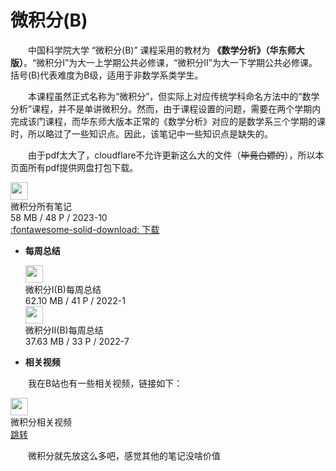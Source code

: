 # 微积分(B)
&emsp;&emsp;中国科学院大学 “微积分(B)” 课程采用的教材为 **《数学分析》（华东师大版）**。“微积分I”为大一上学期公共必修课，“微积分II”为大一下学期公共必修课。括号(B)代表难度为B级，适用于非数学系类学生。

&emsp;&emsp;本课程虽然正式名称为“微积分”，但实际上对应传统学科命名方法中的“数学分析”课程，并不是单讲微积分。然而，由于课程设置的问题，需要在两个学期内完成该门课程，而华东师大版本正常的《数学分析》对应的是数学系三个学期的课时，所以略过了一些知识点。因此，该笔记中一些知识点是缺失的。

&emsp;&emsp;由于pdf太大了，cloudflare不允许更新这么大的文件（~~毕竟白嫖的~~），所以本页面所有pdf提供网盘打包下载。

<div class="card file-block" markdown="1">
<div class="file-icon"><img src="/assets/images/pdf.svg" style="height: 2em;"></div>
<div class="file-body">
<div class="file-title">微积分所有笔记</div>
<div class="file-meta">58 MB / 48 P / 2023-10</div>
</div>
<a class="down-button" target="_blank" href="/assets/files/线代II每周总结.pdf"   markdown="1">:fontawesome-solid-download: 下载</a>
 </div>

- **每周总结**

    <div class="card file-block" markdown="1">
    <div class="file-icon"><img src="/assets/images/pdf.svg" style="height: 2em;"></div>
    <div class="file-body">
    <div class="file-title">微积分I(B)每周总结</div>
    <div class="file-meta">62.10 MB / 41 P / 2022-1</div>
    </div>
    </div>

    <div class="card file-block" markdown="1">
    <div class="file-icon"><img src="/assets/images/pdf.svg" style="height: 2em;"></div>
    <div class="file-body">
    <div class="file-title">微积分II(B)每周总结</div>
    <div class="file-meta">37.63 MB / 33 P / 2022-7</div>
    </div>
    </div>

- **相关视频**

&emsp;&emsp;我在B站也有一些相关视频，链接如下：

<div class="card file-block" markdown="1">
<div class="file-icon"><img src="/assets/images/bilibili.jpg" style="height: 2em;"></div>
<div class="file-body">
<div class="file-title">微积分相关视频</div>
</div>
<a class="down-button" target="_blank" href="https://space.bilibili.com/400146621/channel/seriesdetail?sid=3972230&ctype=0" markdown="1">跳转</a>
</div>

&emsp;&emsp;微积分就先放这么多吧，感觉其他的笔记没啥价值


